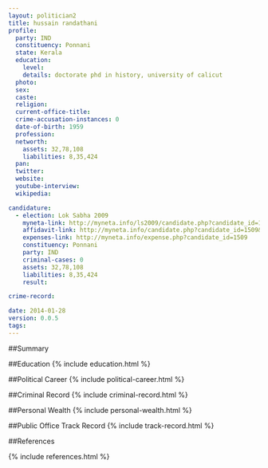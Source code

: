 ```yaml
---
layout: politician2
title: hussain randathani
profile: 
  party: IND
  constituency: Ponnani
  state: Kerala
  education: 
    level: 
    details: doctorate phd in history, university of calicut
  photo: 
  sex: 
  caste: 
  religion: 
  current-office-title: 
  crime-accusation-instances: 0
  date-of-birth: 1959
  profession: 
  networth: 
    assets: 32,78,108
    liabilities: 8,35,424
  pan: 
  twitter: 
  website: 
  youtube-interview: 
  wikipedia: 

candidature: 
  - election: Lok Sabha 2009
    myneta-link: http://myneta.info/ls2009/candidate.php?candidate_id=1509
    affidavit-link: http://myneta.info/candidate.php?candidate_id=1509&scan=original
    expenses-link: http://myneta.info/expense.php?candidate_id=1509
    constituency: Ponnani 
    party: IND
    criminal-cases: 0
    assets: 32,78,108
    liabilities: 8,35,424
    result:  

crime-record: 

date: 2014-01-28
version: 0.0.5
tags: 
---
```

##Summary


##Education
{% include education.html %}


##Political Career
{% include political-career.html %}


##Criminal Record
{% include criminal-record.html %}


##Personal Wealth
{% include personal-wealth.html %}


##Public Office Track Record
{% include track-record.html %}


##References


{% include references.html %}